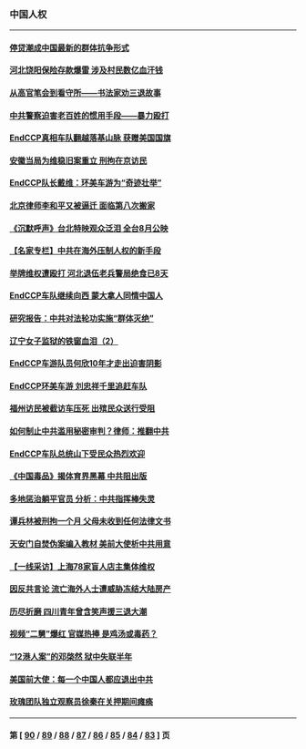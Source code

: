 ### 中国人权
---
#### [停贷潮成中国最新的群体抗争形式](../../pages/ncid278/n13794634.md) 
#### [河北饶阳保险存款爆雷 涉及村民数亿血汗钱](../../pages/ncid278/n13793936.md) 
#### [从高官笔会到看守所——书法家劝三退故事](../../pages/ncid278/n13794235.md) 
#### [中共警察迫害老百姓的惯用手段——暴力殴打](../../pages/ncid278/n13791611.md) 
#### [EndCCP真相车队翻越落基山脉 获赠美国国旗](../../pages/ncid278/n13794060.md) 
#### [安徽当局为维稳旧案重立 刑拘在京访民](../../pages/ncid278/n13794050.md) 
#### [EndCCP队长戴维：环美车游为“奇迹壮举”](../../pages/ncid278/n13793810.md) 
#### [北京律师李和平又被逼迁 面临第八次搬家](../../pages/ncid278/n13793851.md) 
#### [《沉默呼声》台北特映观众泛泪 全台8月公映](../../pages/ncid278/n13792744.md) 
#### [【名家专栏】中共在海外压制人权的新手段](../../pages/ncid278/n13793240.md) 
#### [举牌维权遭殴打 河北退伍老兵警局绝食已8天](../../pages/ncid278/n13793403.md) 
#### [EndCCP车队继续向西 蒙大拿人同情中国人](../../pages/ncid278/n13793063.md) 
#### [研究报告：中共对法轮功实施“群体灭绝”](../../pages/ncid278/n13791984.md) 
#### [辽宁女子监狱的铁窗血泪（2）](../../pages/ncid278/n13788923.md) 
#### [EndCCP车游队员何欣10年才走出迫害阴影](../../pages/ncid278/n13792780.md) 
#### [EndCCP环美车游 刘忠祥千里追赶车队](../../pages/ncid278/n13792563.md) 
#### [福州访民被截访车压死 出殡民众送行受阻](../../pages/ncid278/n13792598.md) 
#### [如何制止中共滥用秘密审判？律师：推翻中共](../../pages/ncid278/n13792447.md) 
#### [EndCCP车队总统山下受民众热烈欢迎](../../pages/ncid278/n13792303.md) 
#### [《中国毒品》揭体育界黑幕 中共阻出版](../../pages/ncid278/n13792248.md) 
#### [多地惩治躺平官员 分析：中共指挥棒失灵](../../pages/ncid278/n13792195.md) 
#### [谭兵林被刑拘一个月 父母未收到任何法律文书](../../pages/ncid278/n13792117.md) 
#### [天安门自焚伪案编入教材 美前大使析中共用意](../../pages/ncid278/n13791932.md) 
#### [【一线采访】上海78家盲人店主集体维权](../../pages/ncid278/n13791517.md) 
#### [因反共言论 流亡海外人士遭威胁冻结大陆房产](../../pages/ncid278/n13791436.md) 
#### [历尽折磨 四川青年曾含笑声援三退大潮](../../pages/ncid278/n13791269.md) 
#### [视频“二舅”爆红 官媒热捧 是鸡汤或毒药？](../../pages/ncid278/n13790268.md) 
#### [“12港人案”的邓棨然 狱中失联半年](../../pages/ncid278/n13790889.md) 
#### [美国前大使：每一个中国人都应退出中共](../../pages/ncid278/n13790755.md) 
#### [玫瑰团队独立观察员徐秦在关押期间瘫痪](../../pages/ncid278/n13790548.md) 

---
#### 第 [ [90](./90.md) / [89](./89.md) / [88](./88.md) / [87](./87.md) / [86](./86.md) / [85](./85.md) / [84](./84.md) / [83](./83.md) ] 页
